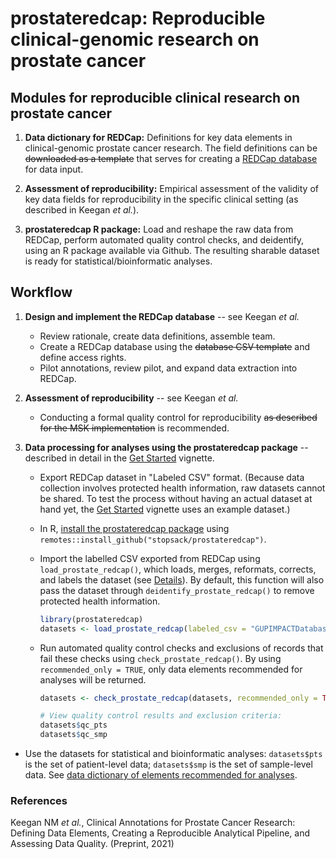 # prostateredcap: Reproducible clinical-genomic research on prostate cancer

<!-- badges: start -->
<!-- badges: end -->

## Modules for reproducible clinical research on prostate cancer

1. **Data dictionary for REDCap:** Definitions for key data elements in clinical-genomic prostate cancer research. The field definitions can be ~~downloaded as a template~~ that serves for creating a [REDCap database](https://projectredcap.org/about/faq/) for data input. 

2. **Assessment of reproducibility:** Empirical assessment of the validity of key data fields for reproducibility in the specific clinical setting (as described in Keegan *et al.*).

3. **prostateredcap R package:** Load and reshape the raw data from REDCap, perform automated quality control checks, and deidentify, using an R package available via Github. The resulting sharable dataset is ready for statistical/bioinformatic analyses.


## Workflow

1. **Design and implement the REDCap database**  -- see Keegan *et al.*

   + Review rationale, create data definitions, assemble team.
   + Create a REDCap database using the ~~database CSV template~~ and define access rights.
   + Pilot annotations, review pilot, and expand data extraction into REDCap. 
   
   
2. **Assessment of reproducibility** -- see Keegan *et al.*

   + Conducting a formal quality control for reproducibility ~~as described for the MSK implementation~~ is recommended.


3. **Data processing for analyses using the prostateredcap package** -- described in detail in the [Get Started](articles/prostateredcap.html) vignette.

   +  Export REDCap dataset in "Labeled CSV" format. (Because data collection involves protected health information, raw datasets cannot be shared. To test the process without having an actual dataset at hand yet, the [Get Started](articles/prostateredcap.html) vignette uses an example dataset.)
   + In R, [install the prostateredcap package](articles/prostateredcap.html#install-the-prostateredcap-package-1) using `remotes::install_github("stopsack/prostateredcap")`.
   + Import the labelled CSV exported from REDCap using `load_prostate_redcap()`, which loads, merges, reformats, corrects, and labels the dataset (see [Details](reference/load_prostate_redcap.html#details)). By default, this function will also pass the dataset through `deidentify_prostate_redcap()` to remove protected health information.

       ``` r
       library(prostateredcap)
       datasets <- load_prostate_redcap(labeled_csv = "GUPIMPACTDatabaseFre_DATA_LABELS_2020-01-01_0001.csv")
       ```
   
   + Run automated quality control checks and exclusions of records that fail these checks using `check_prostate_redcap()`. By using `recommended_only = TRUE`, only data elements recommended for analyses will be returned.

       ``` r
       datasets <- check_prostate_redcap(datasets, recommended_only = TRUE)
     
       # View quality control results and exclusion criteria:
       datasets$qc_pts
       datasets$qc_smp
       ```
   
  + Use the datasets for statistical and bioinformatic analyses: `datasets$pts` is the set of patient-level data; `datasets$smp` is the set of sample-level data. See [data dictionary of elements recommended for analyses](articles/dataelements.html).


### References

Keegan NM *et al.*, Clinical Annotations for Prostate Cancer Research: Defining Data Elements, Creating a Reproducible Analytical Pipeline, and Assessing Data Quality. (Preprint, 2021)
